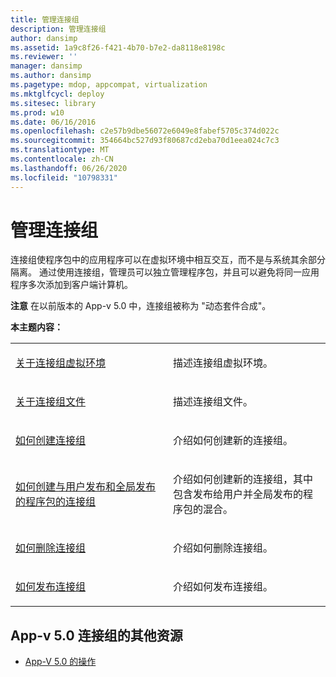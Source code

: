 ```yaml
---
title: 管理连接组
description: 管理连接组
author: dansimp
ms.assetid: 1a9c8f26-f421-4b70-b7e2-da8118e8198c
ms.reviewer: ''
manager: dansimp
ms.author: dansimp
ms.pagetype: mdop, appcompat, virtualization
ms.mktglfcycl: deploy
ms.sitesec: library
ms.prod: w10
ms.date: 06/16/2016
ms.openlocfilehash: c2e57b9dbe56072e6049e8fabef5705c374d022c
ms.sourcegitcommit: 354664bc527d93f80687cd2eba70d1eea024c7c3
ms.translationtype: MT
ms.contentlocale: zh-CN
ms.lasthandoff: 06/26/2020
ms.locfileid: "10798331"
---
```

# 管理连接组


连接组使程序包中的应用程序可以在虚拟环境中相互交互，而不是与系统其余部分隔离。 通过使用连接组，管理员可以独立管理程序包，并且可以避免将同一应用程序多次添加到客户端计算机。

**注意** 在以前版本的 App-v 5.0 中，连接组被称为 "动态套件合成"。

 

**本主题内容：**

<table>
<colgroup>
<col width="50%" />
<col width="50%" />
</colgroup>
<tbody>
<tr class="odd">
<td align="left"><p><a href="about-the-connection-group-virtual-environment.md" data-raw-source="[About the Connection Group Virtual Environment](about-the-connection-group-virtual-environment.md)">关于连接组虚拟环境</a></p></td>
<td align="left"><p>描述连接组虚拟环境。</p></td>
</tr>
<tr class="even">
<td align="left"><p><a href="about-the-connection-group-file.md" data-raw-source="[About the Connection Group File](about-the-connection-group-file.md)">关于连接组文件</a></p></td>
<td align="left"><p>描述连接组文件。</p></td>
</tr>
<tr class="odd">
<td align="left"><p><a href="how-to-create-a-connection-group.md" data-raw-source="[How to Create a Connection Group](how-to-create-a-connection-group.md)">如何创建连接组</a></p></td>
<td align="left"><p>介绍如何创建新的连接组。</p></td>
</tr>
<tr class="even">
<td align="left"><p><a href="how-to-create-a-connection-group-with-user-published-and-globally-published-packages.md" data-raw-source="[How to Create a Connection Group with User-Published and Globally Published Packages](how-to-create-a-connection-group-with-user-published-and-globally-published-packages.md)">如何创建与用户发布和全局发布的程序包的连接组</a></p></td>
<td align="left"><p>介绍如何创建新的连接组，其中包含发布给用户并全局发布的程序包的混合。</p></td>
</tr>
<tr class="odd">
<td align="left"><p><a href="how-to-delete-a-connection-group.md" data-raw-source="[How to Delete a Connection Group](how-to-delete-a-connection-group.md)">如何删除连接组</a></p></td>
<td align="left"><p>介绍如何删除连接组。</p></td>
</tr>
<tr class="even">
<td align="left"><p><a href="how-to-publish-a-connection-group.md" data-raw-source="[How to Publish a Connection Group](how-to-publish-a-connection-group.md)">如何发布连接组</a></p></td>
<td align="left"><p>介绍如何发布连接组。</p></td>
</tr>
</tbody>
</table>

 






## App-v 5.0 连接组的其他资源


-   [App-V 5.0 的操作](operations-for-app-v-50.md)

 

 





